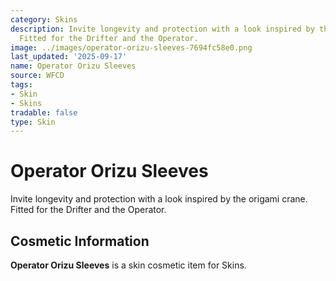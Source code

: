 ```yaml
---
category: Skins
description: Invite longevity and protection with a look inspired by the origami crane.
  Fitted for the Drifter and the Operator.
image: ../images/operator-orizu-sleeves-7694fc58e0.png
last_updated: '2025-09-17'
name: Operator Orizu Sleeves
source: WFCD
tags:
- Skin
- Skins
tradable: false
type: Skin
---
```


# Operator Orizu Sleeves

Invite longevity and protection with a look inspired by the origami crane. Fitted for the Drifter and the Operator.

## Cosmetic Information

**Operator Orizu Sleeves** is a skin cosmetic item for Skins.

